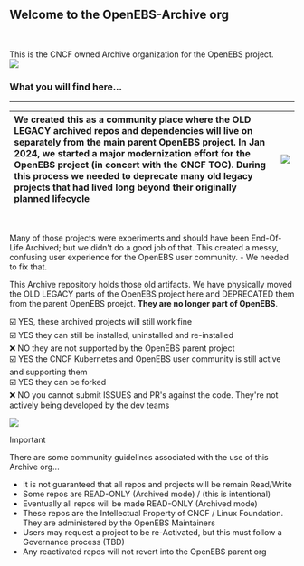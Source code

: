 ## Welcome to the OpenEBS-Archive org
<BR>

This is the CNCF owned Archive organization for the OpenEBS project. <BR>
![](https://github.com/openebs-archive/community/blob/main/images/CNCF_logo_color.png)
### What you will find here...
---

| We created this as a community place where the OLD LEGACY archived repos and dependencies will live on separately from the main parent OpenEBS project. In Jan 2024, we started a major modernization effort for the OpenEBS project (in concert with the CNCF TOC). During this process we needed to deprecate many old legacy projects that had lived long beyond their originally planned lifecycle  | [<img src="https://github.com/openebs-archive/community/blob/main/images/CNCF_cncg-icon-color_2024.png" >]([Community](https://github.com/openebs-archive/community)) |
| :---  | :--- |


 <BR>

Many of those projects were experiments and should have been End-Of-Life Archived; but we didn't do a good job of that. This created a messy, confusing user experience for the OpenEBS user community. - We needed to fix that. <BR>

This Archive repository holds those old artifacts. We have physically moved the OLD LEGACY parts of the OpenEBS project here and DEPRECATED them from the parent OpenEBS proejct. **They are no longer part of OpenEBS**. <BR>

☑️ YES, these archived projects will still work fine <BR>
☑️ YES they can still be installed, uninstalled and re-installed <BR>
❌ NO they are not supported by the OpenEBS parent project <BR>
☑️ YES the CNCF Kubernetes and OpenEBS user community is still active and supporting them <BR>
☑️ YES they can be forked <BR>
❌ NO you cannot submit ISSUES and PR's against the code. They're not actively being developed by the dev teams <BR>


![](https://github.com/openebs-archive/community/blob/main/images/openebs-archive_github_project-structure.png)
<BR>

> [!IMPORTANT]
> There are some community guidelines associated with the use of this Archive org... <br>
> - It is not guaranteed that all repos and projects will be remain Read/Write <BR>
> - Some repos are READ-ONLY (Archived mode) / (this is intentional) <BR>
> - Eventually all repos will be made READ-ONLY (Archived mode) <BR>
> - These repos are the Intellectual Property of CNCF / Linux Foundation. They are administered by the OpenEBS Maintainers <BR>
> - Users may request a project to be re-Activated, but this must follow a Governance process (TBD) <BR>
> - Any reactivated repos will not revert into the OpenEBS parent org <BR>
